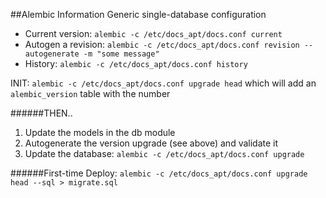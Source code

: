 ##Alembic Information
Generic single-database configuration

* Current version: `alembic -c /etc/docs_apt/docs.conf current`
* Autogen a revision: `alembic -c /etc/docs_apt/docs.conf revision --autogenerate -m "some message"`
* History: `alembic -c /etc/docs_apt/docs.conf history`

INIT:
`alembic -c /etc/docs_apt/docs.conf upgrade head` which will add an `alembic_version` table with the number

######THEN..

1. Update the models in the db module
2. Autogenerate the version upgrade (see above) and validate it
3. Update the database: `alembic -c /etc/docs_apt/docs.conf upgrade`

######First-time Deploy:
`alembic -c /etc/docs_apt/docs.conf upgrade head --sql > migrate.sql`